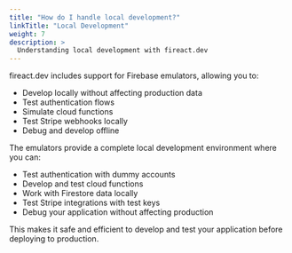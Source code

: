 ```yaml
---
title: "How do I handle local development?"
linkTitle: "Local Development"
weight: 7
description: >
  Understanding local development with fireact.dev
---
```


fireact.dev includes support for Firebase emulators, allowing you to:

* Develop locally without affecting production data
* Test authentication flows
* Simulate cloud functions
* Test Stripe webhooks locally
* Debug and develop offline

The emulators provide a complete local development environment where you can:
- Test authentication with dummy accounts
- Develop and test cloud functions
- Work with Firestore data locally
- Test Stripe integrations with test keys
- Debug your application without affecting production

This makes it safe and efficient to develop and test your application before deploying to production.

